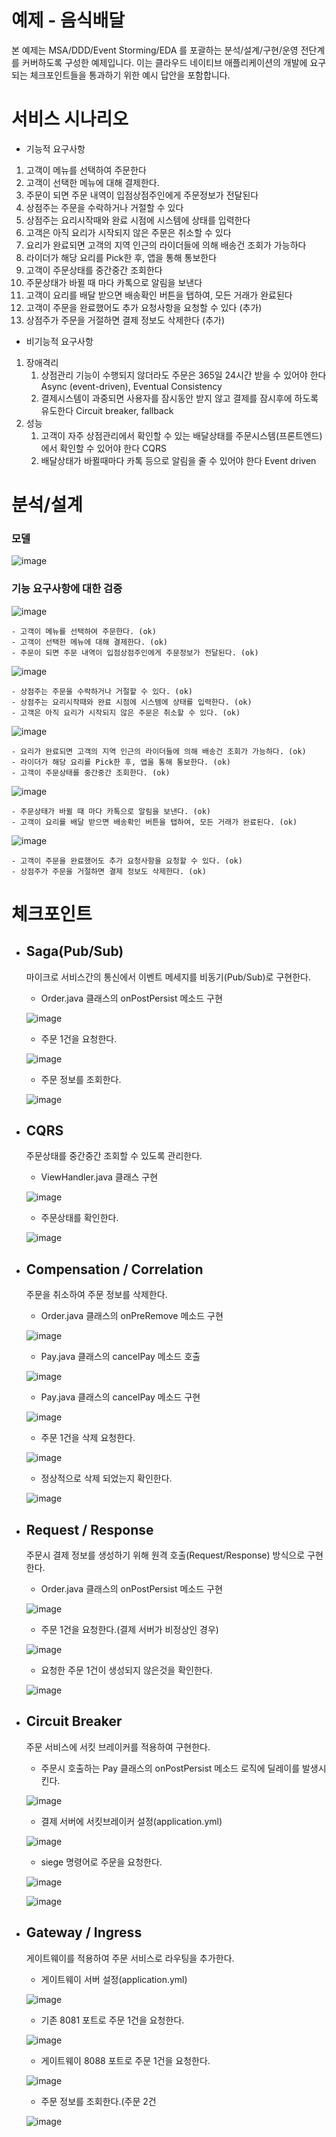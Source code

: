 # 예제 - 음식배달

본 예제는 MSA/DDD/Event Storming/EDA 를 포괄하는 분석/설계/구현/운영 전단계를 커버하도록 구성한 예제입니다.
이는 클라우드 네이티브 애플리케이션의 개발에 요구되는 체크포인트들을 통과하기 위한 예시 답안을 포함합니다.

# 서비스 시나리오

- 기능적 요구사항
1. 고객이 메뉴를 선택하여 주문한다
1. 고객이 선택한 메뉴에 대해 결제한다.
1. 주문이 되면 주문 내역이 입점상점주인에게 주문정보가 전달된다
1. 상점주는 주문을 수락하거나 거절할 수 있다
1. 상점주는 요리시작때와 완료 시점에 시스템에 상태를 입력한다
1. 고객은 아직 요리가 시작되지 않은 주문은 취소할 수 있다
1. 요리가 완료되면 고객의 지역 인근의 라이더들에 의해 배송건 조회가 가능하다
1. 라이더가 해당 요리를 Pick한 후, 앱을 통해 통보한다
1. 고객이 주문상태를 중간중간 조회한다
1. 주문상태가 바뀔 때 마다 카톡으로 알림을 보낸다
1. 고객이 요리를 배달 받으면 배송확인 버튼을 탭하여, 모든 거래가 완료된다
1. 고객이 주문을 완료했어도 추가 요청사항을 요청할 수 있다 (추가)
1. 상점주가 주문을 거절하면 결제 정보도 삭제한다 (추가)
 
- 비기능적 요구사항
1. 장애격리
    1. 상점관리 기능이 수행되지 않더라도 주문은 365일 24시간 받을 수 있어야 한다  Async (event-driven), Eventual Consistency
    1. 결제시스템이 과중되면 사용자를 잠시동안 받지 않고 결제를 잠시후에 하도록 유도한다  Circuit breaker, fallback
1. 성능
    1. 고객이 자주 상점관리에서 확인할 수 있는 배달상태를 주문시스템(프론트엔드)에서 확인할 수 있어야 한다  CQRS
    1. 배달상태가 바뀔때마다 카톡 등으로 알림을 줄 수 있어야 한다  Event driven

# 분석/설계
### 모델
![image](https://user-images.githubusercontent.com/62365645/206515288-8b867bfb-95aa-4586-8387-d1e49da08e61.png)

### 기능 요구사항에 대한 검증
![image](https://user-images.githubusercontent.com/62365645/206517061-30b41c21-87c5-4e6b-a570-00bd24e8d56c.png)


    - 고객이 메뉴를 선택하여 주문한다. (ok)
    - 고객이 선택한 메뉴에 대해 결제한다. (ok)
    - 주문이 되면 주문 내역이 입점상점주인에게 주문정보가 전달된다. (ok)

![image](https://user-images.githubusercontent.com/62365645/206518672-c3f21d49-d1d2-4422-acbb-8c84c3966175.png)


    - 상점주는 주문을 수락하거나 거절할 수 있다. (ok)
    - 상점주는 요리시작때와 완료 시점에 시스템에 상태를 입력한다. (ok)
    - 고객은 아직 요리가 시작되지 않은 주문은 취소할 수 있다. (ok)

![image](https://user-images.githubusercontent.com/62365645/206518916-ef7bb52a-7b80-4567-9890-ceedd349c47e.png)


    - 요리가 완료되면 고객의 지역 인근의 라이더들에 의해 배송건 조회가 가능하다. (ok)
    - 라이더가 해당 요리를 Pick한 후, 앱을 통해 통보한다. (ok)
    - 고객이 주문상태를 중간중간 조회한다. (ok)
    
![image](https://user-images.githubusercontent.com/62365645/206519258-de4f029a-e027-4aec-be1c-924b7a53a560.png)

    
    - 주문상태가 바뀔 때 마다 카톡으로 알림을 보낸다. (ok)
    - 고객이 요리를 배달 받으면 배송확인 버튼을 탭하여, 모든 거래가 완료된다. (ok)

![image](https://user-images.githubusercontent.com/62365645/206570900-c7ac5f00-d4ae-4b9b-9ea1-6ede550fc6ba.png)

    
    - 고객이 주문을 완료했어도 추가 요청사항을 요청할 수 있다. (ok)
    - 상점주가 주문을 거절하면 결제 정보도 삭제한다. (ok)

# 체크포인트

- Saga(Pub/Sub)
    -
    마이크로 서비스간의 통신에서 이벤트 메세지를 비동기(Pub/Sub)로 구현한다.
   
    - Order.java 클래스의 onPostPersist 메소드 구현
    
    ![image](https://user-images.githubusercontent.com/62365645/206526457-f315ce04-427e-4054-b81d-771c1727b356.png)

    - 주문 1건을 요청한다.
    
    ![image](https://user-images.githubusercontent.com/62365645/206526947-4475c00f-19c1-4a7f-9804-8febd07e07dc.png)  
   
    - 주문 정보를 조회한다.

    ![image](https://user-images.githubusercontent.com/62365645/206529502-664cee23-5015-4686-8452-25827eae4ab6.png)

- CQRS
    -
    주문상태를 중간중간 조회할 수 있도록 관리한다.
 
    - ViewHandler.java 클래스 구현
  
    ![image](https://user-images.githubusercontent.com/62365645/206524553-c9636675-b69d-4e38-85a6-c15d2b851647.png)

    - 주문상태를 확인한다.
  
    ![image](https://user-images.githubusercontent.com/62365645/206525395-b94089a4-40f9-41ab-961f-52efc8c5780a.png)

- Compensation / Correlation
    -
    주문을 취소하여 주문 정보를 삭제한다.
    
    - Order.java 클래스의 onPreRemove 메소드 구현

    ![image](https://user-images.githubusercontent.com/62365645/206531164-97287347-c1a0-4b55-ae73-93ea33f029a0.png)

    - Pay.java 클래스의 cancelPay 메소드 호출
    
    ![image](https://user-images.githubusercontent.com/62365645/206531781-65e3850f-5847-476b-82d1-f8344576b464.png)

    - Pay.java 클래스의 cancelPay 메소드 구현

    ![image](https://user-images.githubusercontent.com/62365645/206532509-de9423e4-01a8-445e-a733-fba5e066e1ba.png)

    - 주문 1건을 삭제 요청한다.

    ![image](https://user-images.githubusercontent.com/62365645/206532666-9dfb5f4e-95e0-492d-a01e-0432cb1efb48.png)

    - 정상적으로 삭제 되었는지 확인한다.
    
    ![image](https://user-images.githubusercontent.com/62365645/206533008-448b9907-0ec8-4656-83b4-c013d338d657.png)


- Request / Response
    -
    주문시 결제 정보를 생성하기 위해 원격 호출(Request/Response) 방식으로 구현한다.
    
    - Order.java 클래스의 onPostPersist 메소드 구현
    
    ![image](https://user-images.githubusercontent.com/62365645/206535369-b2e2d96f-a08f-42d8-b9b2-961cdf7ca6b2.png)

    - 주문 1건을 요청한다.(결제 서버가 비정상인 경우)

    ![image](https://user-images.githubusercontent.com/62365645/206537422-76901a3b-eb1d-4543-9497-750b674a6736.png)

    - 요청한 주문 1건이 생성되지 않은것을 확인한다.

    ![image](https://user-images.githubusercontent.com/62365645/206537481-3d1e7274-e29c-4aeb-95a5-6d9e9953ee8c.png)

- Circuit Breaker
    - 
    주문 서비스에 서킷 브레이커를 적용하여 구현한다.
    
    - 주문시 호출하는 Pay 클래스의 onPostPersist 메소드 로직에 딜레이를 발생시킨다.
    
    ![image](https://user-images.githubusercontent.com/62365645/206552327-1c31aba1-77b5-49fa-9ba9-da984512fea1.png)

    - 결제 서버에 서킷브레이커 설정(application.yml)

    ![image](https://user-images.githubusercontent.com/62365645/206552725-b8fe3bda-6568-4060-978a-5f85d87d3286.png)

    - siege 명령어로 주문을 요청한다.

    ![image](https://user-images.githubusercontent.com/62365645/206553281-ad5fd8ae-0000-46ee-ad2c-521bb5b1d492.png)

    ![image](https://user-images.githubusercontent.com/62365645/206553232-8c98c197-b59f-48dc-a458-9824f132a50d.png)

- Gateway / Ingress
    -
    게이트웨이를 적용하여 주문 서비스로 라우팅을 추가한다.
    
    - 게이트웨이 서버 설정(application.yml)
    
    ![image](https://user-images.githubusercontent.com/62365645/206555239-6c28750b-1a93-49a6-a39e-47a483b544b6.png)

    - 기존 8081 포트로 주문 1건을 요청한다.

    ![image](https://user-images.githubusercontent.com/62365645/206555596-3c4a8576-4009-4f83-b56f-99de3e8579fb.png)

    - 게이트웨이 8088 포트로 주문 1건을 요청한다.
    
    ![image](https://user-images.githubusercontent.com/62365645/206555634-c911e970-fbd7-49f0-ace5-fffced6cf4cb.png)

    - 주문 정보를 조회한다.(주문 2건 

    ![image](https://user-images.githubusercontent.com/62365645/206555789-06b2e04a-8199-44e8-86d3-80ca08dfd306.png)















